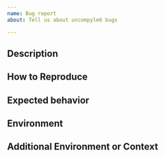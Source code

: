 ```yaml
---
name: Bug report
about: Tell us about uncompyle6 bugs

---
```


<!-- __Note:__ Bugs are not for asking questions about a problem you are trying to solve that involve the use of uncompyle6 along the way, although I may be more tolerent of this if you sponser the project. Also, the unless you are a sponsor of the project, it may take a while, maybe a week or so, before the bug report is noticed, let alone acted upon. To set expectations, some legitimate bugs can take years to fix. Funding the project was added to address the problem that there are lots of help and bug seekers but few people who are willing to provide support. Have you read https://github.com/rocky/python-uncompyle6/blob/master/HOW-TO-REPORT-A-BUG.md ?


Please remove any of the optional sections if they are not applicable.

Prerequisites

* Make sure the bytecode you have can be disassembled with a
  disassembler and produces valid results.
* Don't put bytecode and corresponding source code on any service that
  requires registration to download.
* When you open a bug report there is no privacy. If the legitimacy of
  the activity is deemed suspicous, I may flag it as suspicious,
  making the issue even more easy to detect.

Bug reports that violate a prerequisite may be discarded.

-->

## Description

<!-- Add a clear and concise description of the bug. -->

## How to Reproduce

<!-- Please show both the *input* you gave and the
output you got in describing how to reproduce the bug:

or give a complete console log with input and output

```console
$ uncompyle6 <command-line-options>
...
$
```

Provide links to the Python bytecode. For example you can create a
gist with the information. If you have the correct source code, you
can add that too.

-->

## Expected behavior

<!-- Add a clear and concise description of what you expected to happen. -->

## Environment

<!-- _This section sometimes is optional but helpful to us._

Please modify for your setup

- Uncompyle6 version: output from  `uncompyle6 --version` or `pip show uncompyle6`
- Python version for the version of Python the byte-compiled the file: `python -c "import sys; print(sys.version)"` where `python` is the correct Cpython or Pypy binary.
- OS and Version: [e.g. Ubuntu bionic]

-->

## Additional Environment or Context

<!-- _This section is optional._

Add any other context about the problem here or special environment setup.

-->
